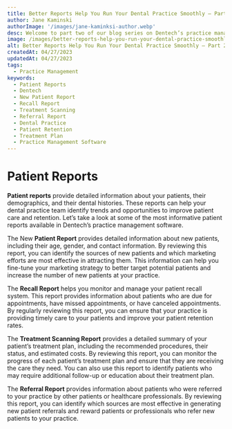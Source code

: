 ```yaml
---
title: Better Reports Help You Run Your Dental Practice Smoothly – Part 2
author: Jane Kaminski
authorImage: '/images/jane-kaminksi-author.webp'
desc: Welcome to part two of our blog series on Dentech’s practice management software reports. After exploring financial reports in part one, we’re now diving into patient reports. These reports offer valuable insights into patient demographics, dental histories, and more, helping you enhance patient care and retention. Let’s explore the key patient reports in Dentech’s software.
image: /images/better-reports-help-you-run-your-dental-practice-smoothly-part-2.webp
alt: Better Reports Help You Run Your Dental Practice Smoothly – Part 2
createdAt: 04/27/2023
updatedAt: 04/27/2023
tags:
  - Practice Management 
keywords:
  - Patient Reports
  - Dentech
  - New Patient Report
  - Recall Report
  - Treatment Scanning
  - Referral Report
  - Dental Practice
  - Patient Retention
  - Treatment Plan
  - Practice Management Software
---
```


# Patient Reports

**Patient reports** provide detailed information about your patients, their demographics, and their dental histories. These reports can help your dental practice team identify trends and opportunities to improve patient care and retention. Let’s take a look at some of the most informative patient reports available in Dentech’s practice management software.

The New **Patient Report** provides detailed information about new patients, including their age, gender, and contact information. By reviewing this report, you can identify the sources of new patients and which marketing efforts are most effective in attracting them. This information can help you fine-tune your marketing strategy to better target potential patients and increase the number of new patients at your practice.

The **Recall Report** helps you monitor and manage your patient recall system. This report provides information about patients who are due for appointments, have missed appointments, or have canceled appointments. By regularly reviewing this report, you can ensure that your practice is providing timely care to your patients and improve your patient retention rates.

The **Treatment Scanning Report** provides a detailed summary of your patient’s treatment plan, including the recommended procedures, their status, and estimated costs. By reviewing this report, you can monitor the progress of each patient’s treatment plan and ensure that they are receiving the care they need. You can also use this report to identify patients who may require additional follow-up or education about their treatment plan.

The **Referral Report** provides information about patients who were referred to your practice by other patients or healthcare professionals. By reviewing this report, you can identify which sources are most effective in generating new patient referrals and reward patients or professionals who refer new patients to your practice.



